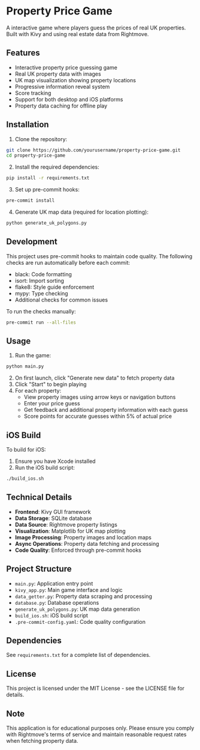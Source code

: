 # Property Price Game

A interactive game where players guess the prices of real UK properties. Built with Kivy and using real estate data from Rightmove.

## Features

- Interactive property price guessing game
- Real UK property data with images
- UK map visualization showing property locations
- Progressive information reveal system
- Score tracking
- Support for both desktop and iOS platforms
- Property data caching for offline play

## Installation

1. Clone the repository:
```bash
git clone https://github.com/yourusername/property-price-game.git
cd property-price-game
```

2. Install the required dependencies:
```bash
pip install -r requirements.txt
```

3. Set up pre-commit hooks:
```bash
pre-commit install
```

4. Generate UK map data (required for location plotting):
```bash
python generate_uk_polygons.py
```

## Development

This project uses pre-commit hooks to maintain code quality. The following checks are run automatically before each commit:

- black: Code formatting
- isort: Import sorting
- flake8: Style guide enforcement
- mypy: Type checking
- Additional checks for common issues

To run the checks manually:
```bash
pre-commit run --all-files
```

## Usage

1. Run the game:
```bash
python main.py
```

2. On first launch, click "Generate new data" to fetch property data
3. Click "Start" to begin playing
4. For each property:
   - View property images using arrow keys or navigation buttons
   - Enter your price guess
   - Get feedback and additional property information with each guess
   - Score points for accurate guesses within 5% of actual price

## iOS Build

To build for iOS:

1. Ensure you have Xcode installed
2. Run the iOS build script:
```bash
./build_ios.sh
```

## Technical Details

- **Frontend**: Kivy GUI framework
- **Data Storage**: SQLite database
- **Data Source**: Rightmove property listings
- **Visualization**: Matplotlib for UK map plotting
- **Image Processing**: Property images and location maps
- **Async Operations**: Property data fetching and processing
- **Code Quality**: Enforced through pre-commit hooks

## Project Structure

- `main.py`: Application entry point
- `kivy_app.py`: Main game interface and logic
- `data_getter.py`: Property data scraping and processing
- `database.py`: Database operations
- `generate_uk_polygons.py`: UK map data generation
- `build_ios.sh`: iOS build script
- `.pre-commit-config.yaml`: Code quality configuration

## Dependencies

See `requirements.txt` for a complete list of dependencies.

## License

This project is licensed under the MIT License - see the LICENSE file for details.

## Note

This application is for educational purposes only. Please ensure you comply with Rightmove's terms of service and maintain reasonable request rates when fetching property data.
